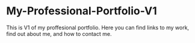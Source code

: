 # My-Professional-Portfolio-V1

This is V1 of my proffesional portfolio. Here you can find links to my work, find out about me, and how to contact me.

